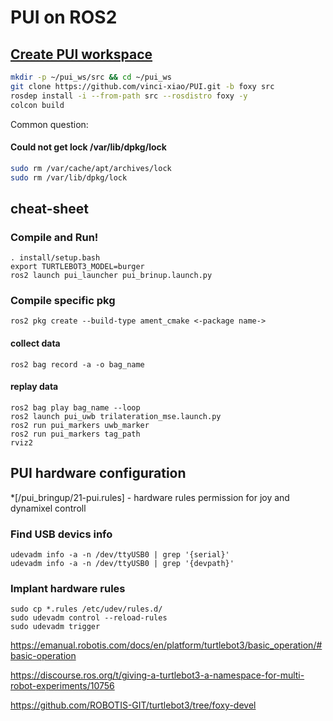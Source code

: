 # PUI on ROS2

## [Create PUI workspace](https://docs.ros.org/en/foxy/Tutorials/Workspace/Creating-A-Workspace.html)
```sh
mkdir -p ~/pui_ws/src && cd ~/pui_ws 
git clone https://github.com/vinci-xiao/PUI.git -b foxy src
rosdep install -i --from-path src --rosdistro foxy -y
colcon build
```

Common question:
#### Could not get lock /var/lib/dpkg/lock
```sh
sudo rm /var/cache/apt/archives/lock
sudo rm /var/lib/dpkg/lock
```

## cheat-sheet

### Compile and Run!
```
. install/setup.bash
export TURTLEBOT3_MODEL=burger
ros2 launch pui_launcher pui_brinup.launch.py
```

### Compile specific pkg
```
ros2 pkg create --build-type ament_cmake <-package name->
```
#### collect data
```
ros2 bag record -a -o bag_name
```

#### replay data
```
ros2 bag play bag_name --loop
ros2 launch pui_uwb trilateration_mse.launch.py
ros2 run pui_markers uwb_marker
ros2 run pui_markers tag_path 
rviz2
```

## PUI hardware configuration
*[/pui_bringup/21-pui.rules] - hardware rules permission for joy and dynamixel controll

### Find USB devics info 
```
udevadm info -a -n /dev/ttyUSB0 | grep '{serial}'
udevadm info -a -n /dev/ttyUSB0 | grep '{devpath}'
```
### Implant hardware rules
```
sudo cp *.rules /etc/udev/rules.d/
sudo udevadm control --reload-rules
sudo udevadm trigger
```


https://emanual.robotis.com/docs/en/platform/turtlebot3/basic_operation/#basic-operation

https://discourse.ros.org/t/giving-a-turtlebot3-a-namespace-for-multi-robot-experiments/10756

https://github.com/ROBOTIS-GIT/turtlebot3/tree/foxy-devel